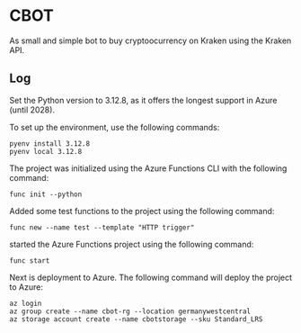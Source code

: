 CBOT
====

As small and simple bot to buy cryptoocurrency on Kraken using the Kraken API.

Log
---

Set the Python version to 3.12.8, as it offers the longest support in Azure (until 2028).

To set up the environment, use the following commands:

    pyenv install 3.12.8
    pyenv local 3.12.8

The project was initialized using the Azure Functions CLI with the following command:

    func init --python

Added some test functions to the project using the following command:

    func new --name test --template "HTTP trigger"

started the Azure Functions project using the following command:

    func start

Next is deployment to Azure. The following command will deploy the project to Azure:

    az login
    az group create --name cbot-rg --location germanywestcentral
    az storage account create --name cbotstorage --sku Standard_LRS
